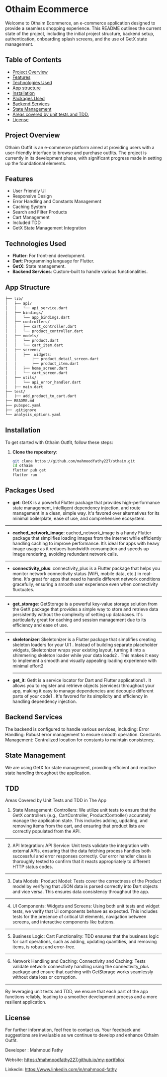 # Othaim Ecommerce

Welcome to Othaim Ecommerce, an e-commerce application designed to provide a seamless shopping
experience. This README outlines the current state of the project, including the initial project
structure, backend setup, authentication, onboarding splash screens, and the use of GetX state
management.

## Table of Contents

- [Project Overview](#project-overview)
- [Features](#features)
- [Technologies Used](#technologies-used)
- [App structure](#app-structure)
- [Installation](#installation)
- [Packages Used](#packages-used)
- [Backend Services](#backend-services)
- [State Management](#state-management)
- [Areas covered by unit tests and TDD.](#tdd)
- [License](#license)

## Project Overview

Othaim Outfit is an e-commerce platform aimed at providing users with a user-friendly interface to
browse and purchase outfits. The project is currently in its development phase, with significant
progress made in setting up the foundational elements.

## Features

- User Friendly UI
- Responsive Design
- Error Handling and Constants Management
- Caching System
- Search and Filter Products
- Cart Management
- Included TDD
- GetX State Management Integration

## Technologies Used

- **Flutter**: For front-end development.
- **Dart**: Programming language for Flutter.
- **GetX**: State management.
- **Backend Services**: Custom-built to handle various functionalities.

## App Structure

   ```bash
├── lib/
│   ├── api/
│   │   └── api_service.dart
│   ├── bindings/
│   │   └── app_bindings.dart
│   ├── controllers/
│   │   ├── cart_controller.dart
│   │   └── product_controller.dart
│   ├── models/
│   │   └── product.dart
│   │   └── cart_item.dart
│   ├── screens/
│   │   ├──  widgets:
│   │       ├── product_detail_screen.dart
│   │       ├── product_item.dart
│   │   ├── home_screen.dart
│   │   └── cart_screen.dart
│   ├── utils/
│   │   └── api_error_handler.dart
│   ├── main.dart
├── test/
│   ├── add_product_to_cart.dart
├── README.md
├── pubspec.yaml
├── .gitignore
└── analysis_options.yaml
   ```

## Installation

To get started with Othaim Outfit, follow these steps:

1. **Clone the repository**:
   ```bash
   git clone https://github.com/mahmoodfathy227/othaim.git
   cd othaim
   flutter pub get
   flutter run

## Packages Used

- **get**: GetX is a powerful Flutter package that provides high-performance state management,
  intelligent dependency injection, and route management in a clean, simple way. It's favored over
  alternatives for its minimal boilerplate, ease of use, and comprehensive ecosystem.

*************************************************************************************************

- **cached_network_image**: cached_network_image is a handy Flutter package that simplifies loading
  images from the internet while efficiently handling caching to improve performance. It’s ideal for
  apps with heavy image usage as it reduces bandwidth consumption and speeds up image rendering,
  avoiding redundant network calls.

*************************************************************************************************

- **connectivity_plus**: connectivity_plus is a Flutter package that helps you monitor network
  connectivity status (WiFi, mobile data, etc.) in real-time. It's great for apps that need to
  handle different network conditions gracefully, ensuring a smooth user experience even when
  connectivity fluctuates.

*************************************************************************************************

- **get_storage**: GetStorage is a powerful key-value storage solution from the GetX package that
  provides a simple way to store and retrieve data persistently without the complexity of setting up
  databases. It's particularly great for caching and session management due to its efficiency and
  ease of use.

*************************************************************************************************

- **skeletonizer**: Skeletonizer is a Flutter package that simplifies creating skeleton loaders for
  your UI1
  . Instead of building separate placeholder widgets, Skeletonizer wraps your existing layout,
  turning it into a shimmering skeleton loader while your data loads2
  . This makes it easy to implement a smooth and visually appealing loading experience with minimal
  effort2
  *************************************************************************************************
- **get_it**: GetIt is a service locator for Dart and Flutter applications1
  . It allows you to register and retrieve objects (services) throughout your app, making it easy to
  manage dependencies and decouple different parts of your code1
  . It's favored for its simplicity and efficiency in handling dependency injection.

## Backend Services

The backend is configured to handle various services, including:
Error Handling: Robust error management to ensure smooth operation.
Constants Management: Centralized location for constants to maintain consistency.

## State Management

We are using GetX for state management, providing efficient and reactive state handling throughout
the application.

## TDD

Areas Covered by Unit Tests and TDD in The App

1. State Management:
   Controllers: We utilize unit tests to ensure that the GetX controllers (e.g., CartController,
   ProductController) accurately manage the application state. This includes adding, updating, and
   removing items from the cart, and ensuring that product lists are correctly populated from the
   API.

*************************************************************************************************

2. API Integration:
   API Service: Unit tests validate the integration with external APIs, ensuring that the data
   fetching process handles both successful and error responses correctly. Our error handler class
   is thoroughly tested to confirm that it reacts appropriately to different HTTP status codes.

*************************************************************************************************

3. Data Models:
   Product Model: Tests cover the correctness of the Product model by verifying that JSON data is
   parsed correctly into Dart objects and vice versa. This ensures data consistency throughout the
   app.

*************************************************************************************************

4. UI Components:
   Widgets and Screens: Using both unit tests and widget tests, we verify that UI components behave
   as expected. This includes tests for the presence of critical UI elements, navigation between
   screens, and interactive components like buttons.

*************************************************************************************************

5. Business Logic:
   Cart Functionality: TDD ensures that the business logic for cart operations, such as adding,
   updating quantities, and removing items, is robust and error-free.

*************************************************************************************************

6. Network Handling and Caching:
   Connectivity and Caching: Tests validate network connectivity handling using the
   connectivity_plus package and ensure that caching with GetStorage works seamlessly without data
   loss or corruption.

*************************************************************************************************
By leveraging unit tests and TDD, we ensure that each part of the app functions reliably, leading to
a smoother development process and a more resilient application.

## License

For further information, feel free to contact us. Your feedback and suggestions are invaluable as we
continue to develop and enhance Othaim Outfit.

Developer :
Mahmoud Fathy

Website: https://mahmoodfathy227.github.io/my-portfolio/

Linkedin: https://www.linkedin.com/in/mahmood-fathy



